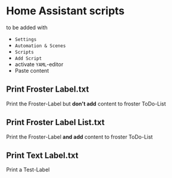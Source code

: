 # Home Assistant scripts
to be added with
* `Settings`
* `Automation & Scenes`
* `Scripts`
* `Add Script`
* activate `YAML`-editor
* Paste content

## Print Froster Label.txt
Print the Froster-Label but **don't add** content to froster ToDo-List
## Print Froster Label List.txt
Print the Froster-Label **and add** content to froster ToDo-List
## Print Text Label.txt
Print a Test-Label 